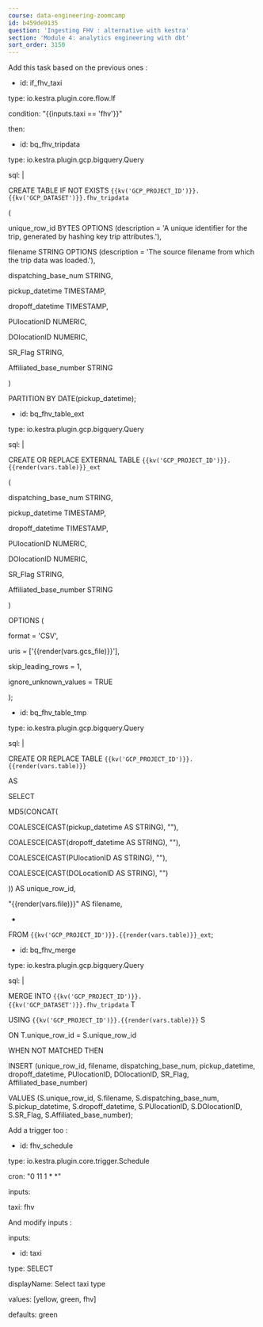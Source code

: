 ```yaml
---
course: data-engineering-zoomcamp
id: b459de9135
question: 'Ingesting FHV : alternative with kestra'
section: 'Module 4: analytics engineering with dbt'
sort_order: 3150
---
```


Add this task based on the previous ones :

- id: if_fhv_taxi

type: io.kestra.plugin.core.flow.If

condition: "{{inputs.taxi == 'fhv'}}"

then:

- id: bq_fhv_tripdata

type: io.kestra.plugin.gcp.bigquery.Query

sql: |

CREATE TABLE IF NOT EXISTS `{{kv('GCP_PROJECT_ID')}}.{{kv('GCP_DATASET')}}.fhv_tripdata`

(

unique_row_id BYTES OPTIONS (description = 'A unique identifier for the trip, generated by hashing key trip attributes.'),

filename STRING OPTIONS (description = 'The source filename from which the trip data was loaded.'),

dispatching_base_num STRING,

pickup_datetime TIMESTAMP,

dropoff_datetime TIMESTAMP,

PUlocationID NUMERIC,

DOlocationID NUMERIC,

SR_Flag STRING,

Affiliated_base_number STRING

)

PARTITION BY DATE(pickup_datetime);

- id: bq_fhv_table_ext

type: io.kestra.plugin.gcp.bigquery.Query

sql: |

CREATE OR REPLACE EXTERNAL TABLE `{{kv('GCP_PROJECT_ID')}}.{{render(vars.table)}}_ext`

(

dispatching_base_num STRING,

pickup_datetime TIMESTAMP,

dropoff_datetime TIMESTAMP,

PUlocationID NUMERIC,

DOlocationID NUMERIC,

SR_Flag STRING,

Affiliated_base_number STRING

)

OPTIONS (

format = 'CSV',

uris = ['{{render(vars.gcs_file)}}'],

skip_leading_rows = 1,

ignore_unknown_values = TRUE

);

- id: bq_fhv_table_tmp

type: io.kestra.plugin.gcp.bigquery.Query

sql: |

CREATE OR REPLACE TABLE `{{kv('GCP_PROJECT_ID')}}.{{render(vars.table)}}`

AS

SELECT

MD5(CONCAT(

COALESCE(CAST(pickup_datetime AS STRING), ""),

COALESCE(CAST(dropoff_datetime AS STRING), ""),

COALESCE(CAST(PUlocationID AS STRING), ""),

COALESCE(CAST(DOLocationID AS STRING), "")

)) AS unique_row_id,

"{{render(vars.file)}}" AS filename,

*

FROM `{{kv('GCP_PROJECT_ID')}}.{{render(vars.table)}}_ext`;

- id: bq_fhv_merge

type: io.kestra.plugin.gcp.bigquery.Query

sql: |

MERGE INTO `{{kv('GCP_PROJECT_ID')}}.{{kv('GCP_DATASET')}}.fhv_tripdata` T

USING `{{kv('GCP_PROJECT_ID')}}.{{render(vars.table)}}` S

ON T.unique_row_id = S.unique_row_id

WHEN NOT MATCHED THEN

INSERT (unique_row_id, filename, dispatching_base_num, pickup_datetime, dropoff_datetime, PUlocationID, DOlocationID, SR_Flag, Affiliated_base_number)

VALUES (S.unique_row_id, S.filename, S.dispatching_base_num, S.pickup_datetime, S.dropoff_datetime, S.PUlocationID, S.DOlocationID, S.SR_Flag, S.Affiliated_base_number);

Add a trigger too :

- id: fhv_schedule

type: io.kestra.plugin.core.trigger.Schedule

cron: "0 11 1 * *"

inputs:

taxi: fhv

And modify inputs :

inputs:

- id: taxi

type: SELECT

displayName: Select taxi type

values: [yellow, green, fhv]

defaults: green

